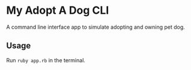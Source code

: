 # My Adopt A Dog CLI
A command line interface app to simulate adopting and owning pet dog.

## Usage
Run `ruby app.rb` in the terminal.
